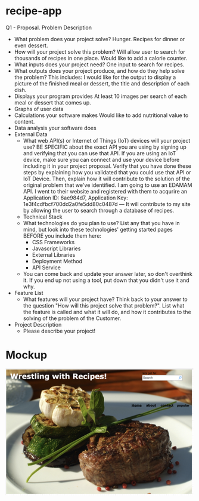 # recipe-app
Q1 - Proposal.
Problem Description
- What problem does your project solve?
Hunger. Recipes for dinner or even dessert.  
- How will your project solve this problem?
Will allow user to search for thousands of recipes in one place. Would like to add a calorie counter.
- What inputs does your project need?
One input to search for recipes.
- What outputs does your project produce, and how do they help solve the problem? This includes:
I would like for the output to display a picture of the finished meal or dessert, the title and description of each dish.
- Displays your program provides
At least 10 images per search of each meal or dessert that comes up.
- Graphs of user data
- Calculations your software makes
Would like to add nutritional value to content.
- Data analysis your software does
- External Data
    - What web API(s) or Internet of Things (IoT) devices will your project use? BE SPECIFIC about the exact API you are using by signing up and verifying that you can use that API. If you are using an IoT device, make sure you can connect and use your device before including it in your project proposal. Verify that you have done these steps by explaining how you validated that you could use that API or IoT Device. Then, explain how it will contribute to the solution of the original problem that we've identified.
    I am going to use an EDAMAM API. I went to their website and registered with them to acqurire          an Application ID: 6ae984d7, Application Key: 1e3f4cdfbcf700dd2a0fe5dd80c0487d	—
    It will contribute to my site by allowing the user to search through a database of recipes.
    - Technical Stack
    - What technologies do you plan to use? List any that you have in mind, but look into these technologies' getting started pages BEFORE you include them here:
        - CSS Frameworks
        - Javascript Libraries
        - External Libraries
        - Deployment Method
        - API Service
    - You can come back and update your answer later, so don't overthink it. If you end up not using a tool, put down that you didn't use it and why.
- Feature List
    - What features will your project have? Think back to your answer to the question "How will this project solve that problem?". List what the feature is called and what it will do, and how it contributes to the solving of the problem of the Customer.
- Project Description
    - Please describe your project!

# Mockup
![Receipe app mockup](https://github.com/Hawky454/recipe-app/blob/master/images/receipe-app-mockup.jpg)
